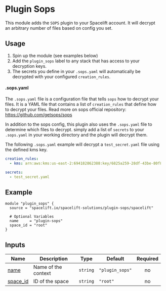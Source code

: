 # Plugin Sops

This module adds the `SOPS` plugin to your Spacelift account.
It will decrypt an arbitrary number of files based on config you set.

## Usage

1. Spin up the module (see examples below)
2. Add the `plugin_sops` label to any stack that has access to your decryption keys.
3. The secrets you define in your `.sops.yaml` will automatically be decrypted with your configured `creation_rules`.

#### .sops.yaml

The `.sops.yaml` file is a configuration file that tells `sops` how to decrypt your files.
It is a YAML file that contains a list of `creation_rules` that define how to decrypt your files.
Read more on sops official repository: https://github.com/getsops/sops

In addition to the sops config, this plugin also uses the `.sops.yaml` file to determine which files to decrypt.
simply add a list of `secrets` to your `.sops.yaml` in your working directory and the plugin will decrypt them.

The following `.sops.yaml` example will decrypt a `test_secret.yaml` file using the defined kms key.
```yaml
creation_rules:
  - kms: arn:aws:kms:us-east-2:694182862388:key/6825a259-28df-43be-80f8-6122eb8a5903

secrets:
  - test_secret.yaml
```



<!-- BEGIN_TF_DOCS -->
## Example

```hcl
module "plugin_sops" {
  source = "spacelift.io/spacelift-solutions/plugin-sops/spacelift"

  # Optional Variables
  name     = "plugin-sops"
  space_id = "root"
}
```

## Inputs

| Name | Description | Type | Default | Required |
|------|-------------|------|---------|:--------:|
| <a name="input_name"></a> [name](#input\_name) | Name of the context | `string` | `"plugin_sops"` | no |
| <a name="input_space_id"></a> [space\_id](#input\_space\_id) | ID of the space | `string` | `"root"` | no |
<!-- END_TF_DOCS -->
